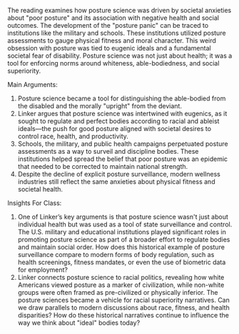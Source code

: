 The reading examines how posture science was driven by societal anxieties about "poor posture" and its association with negative health and social outcomes. The development of the "posture panic" can be traced to institutions like the military and schools. These institutions utilized posture assessments to gauge physical fitness and moral character. This weird obsession with posture was tied to eugenic ideals and a fundamental societal fear of disability. Posture science was not just about health; it was a tool for enforcing norms around whiteness, able-bodiedness, and social superiority.

Main Arguments:
1. Posture science became a tool for distinguishing the able-bodied from the disabled and the morally "upright" from the deviant.
2. Linker argues that posture science was intertwined with eugenics, as it sought to regulate and perfect bodies according to racial and ableist ideals—the push for good posture aligned with societal desires to control race, health, and productivity.
3. Schools, the military, and public health campaigns perpetuated posture assessments as a way to surveil and discipline bodies. These institutions helped spread the belief that poor posture was an epidemic that needed to be corrected to maintain national strength.
4. Despite the decline of explicit posture surveillance, modern wellness industries still reflect the same anxieties about physical fitness and societal health.

Insights For Class:
1. One of Linker’s key arguments is that posture science wasn't just about individual health but was used as a tool of state surveillance and control. The U.S. military and educational institutions played significant roles in promoting posture science as part of a broader effort to regulate bodies and maintain social order. How does this historical example of posture surveillance compare to modern forms of body regulation, such as health screenings, fitness mandates, or even the use of biometric data for employment?
2. Linker connects posture science to racial politics, revealing how white Americans viewed posture as a marker of civilization, while non-white groups were often framed as pre-civilized or physically inferior. The posture sciences became a vehicle for racial superiority narratives. Can we draw parallels to modern discussions about race, fitness, and health disparities? How do these historical narratives continue to influence the way we think about "ideal" bodies today?
